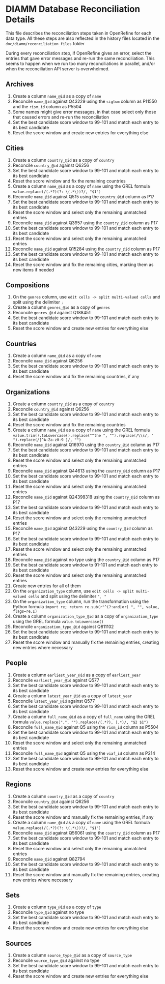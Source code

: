 # DIAMM Database Reconciliation Details

This file describes the reconciliation steps taken in OpenRefine for each data type. All these steps are also reflected in the history files located in the `doc/diamm/reconciliation_files` folder

During every reconciliation step, if OpenRefine gives an error, select the entries that gave error messages and re-run the same reconciliation. This seems to happen when we run too many reconciliations in parallel, and/or when the reconciliation API server is overwhelmed.

## Archives

1. Create a column `name_@id` as a copy of `name`
2. Reconcile `name_@id` against Q43229 using the `siglum` column as P11550 and the `rism_id` column as P5504
3. Some names might give error messages, in that case select only those that caused errors and re-run the reconciliation
4. Set the best candidate score window to 99-101 and match each entry to its best candidate
5. Reset the score window and create new entries for everything else

## Cities

1. Create a column `country_@id` as a copy of `country`
2. Reconcile `country_@id` against Q6256
3. Set the best candidate score window to 99-101 and match each entry to its best candidate
4. Reset the score window and fix the remaining countries
5. Create a column `name_@id` as a copy of `name` using the GREL formula `value.replace(/(.*?)(?: \(.*\))?/, "$1")`
6. Reconcile `name_@id` against Q515 using the `country_@id` column as P17
7. Set the best candidate score window to 99-101 and match each entry to its best candidate
8. Reset the score window and select only the remaining unmatched entries
9. Reconcile `name_@id` against Q3957 using the `country_@id` column as P17
10. Set the best candidate score window to 99-101 and match each entry to its best candidate
11. Reset the score window and select only the remaining unmatched entries
12. Reconcile `name_@id` against Q15284 using the `country_@id` column as P17
13. Set the best candidate score window to 99-101 and match each entry to its best candidate
14. Reset the score window and fix the remaining cities, marking them as new items if needed

## Compositions

1. On the `genres` column, use `edit cells -> split multi-valued cells` and split using the delimiter `;`
2. Create a column `genres_@id` as a copy of `genres`
3. Reconcile `genres_@id` against Q188451
4. Set the best candidate score window to 99-101 and match each entry to its best candidate
5. Reset the score window and create new entries for everything else

## Countries

1. Create a column `name_@id` as a copy of `name`
2. Reconcile `name_@id` against Q6256
3. Set the best candidate score window to 99-101 and match each entry to its best candidate
4. Reset the score window and fix the remaining countries, if any

## Organizations

1. Create a column `country_@id` as a copy of `country`
2. Reconcile `country_@id` against Q6256
3. Set the best candidate score window to 99-101 and match each entry to its best candidate
4. Reset the score window and fix the remaining countries
5. Create a column `name_@id` as a copy of `name` using the GREL formula `value.trim().toLowercase().replace("^the ", "").replace(/\\s/, " ").replace(/[^A-Za-z0-9 ]/, "")`
6. Reconcile `name_@id` against Q16970 using the `country_@id` column as P17
7. Set the best candidate score window to 99-101 and match each entry to its best candidate
8. Reset the score window and select only the remaining unmatched entries
9. Reconcile `name_@id` against Q44613 using the `country_@id` column as P17
10. Set the best candidate score window to 99-101 and match each entry to its best candidate
11. Reset the score window and select only the remaining unmatched entries
12. Reconcile `name_@id` against Q24398318 using the `country_@id` column as P17
13. Set the best candidate score window to 99-101 and match each entry to its best candidate
14. Reset the score window and select only the remaining unmatched entries
15. Reconcile `name_@id` against Q43229 using the `country_@id` column as P17
16. Set the best candidate score window to 99-101 and match each entry to its best candidate
17. Reset the score window and select only the remaining unmatched entries
18. Reconcile `name_@id` against no type using the `country_@id` column as P17
19. Set the best candidate score window to 91-101 and match each entry to its best candidate
20. Reset the score window and select only the remaining unmatched entries
21. Create new entries for all of them
22. On the `organization_type` column, use `edit cells -> split multi-valued cells` and split using the delimiter `", "`
23. On the `organization_type` column, run the transformation using the Python formula `import re; return re.sub(r"^(?:and|or) ", "", value, flags=re.I)`
24. Create a column `organization_type_@id` as a copy of `organization_type` using the GREL formula `value.toLowercase()`
25. Reconcile `organization_type_@id` against Q811102
26. Set the best candidate score window to 99-101 and match each entry to its best candidate
27. Reset the score window and manually fix the remaining entries, creating new entries where necessary

## People

1. Create a column `earliest_year_@id` as a copy of `earliest_year`
2. Reconcile `earliest_year_@id` against Q577
3. Set the best candidate score window to 99-101 and match each entry to its best candidate
4. Create a column `latest_year_@id` as a copy of `latest_year`
5. Reconcile `latest_year_@id` against Q577
6. Set the best candidate score window to 99-101 and match each entry to its best candidate
7. Create a column `full_name_@id` as a copy of `full_name` using the GREL formula `value.replace(".", "").replace(/(.*?), (.*)/, "$2 $1")`
8. Reconcile `full_name_@id` against Q5 using the `rism_id` column as P5504
9. Set the best candidate score window to 99-101 and match each entry to its best candidate
10. Reset the score window and select only the remaining unmatched entries
11. Reconcile `full_name_@id` against Q5 using the `viaf_id` column as P214
12. Set the best candidate score window to 99-101 and match each entry to its best candidate
13. Reset the score window and create new entries for everything else

## Regions

1. Create a column `country_@id` as a copy of `country`
2. Reconcile `country_@id` against Q6256
3. Set the best candidate score window to 99-101 and match each entry to its best candidate
4. Reset the score window and manually fix the remaining entries, if any
5. Create a column `name_@id` as a copy of `name` using the GREL formula `value.replace(/(.*?)(?: \(.*\))?/, "$1")`
6. Reconcile `name_@id` against Q56061 using the `country_@id` column as P17
7. Set the best candidate score window to 99-101 and match each entry to its best candidate
8. Reset the score window and select only the remaining unmatched entries
9. Reconcile `name_@id` against Q82794
10. Set the best candidate score window to 99-101 and match each entry to its best candidate
11. Reset the score window and manually fix the remaining entries, creating new entries where necessary

## Sets

1. Create a column `type_@id` as a copy of `type`
2. Reconcile `type_@id` against no type
3. Set the best candidate score window to 90-101 and match each entry to its best candidate
4. Reset the score window and create new entries for everything else

## Sources

1. Create a column `source_type_@id` as a copy of `source_type`
2. Reconcile `source_type_@id` against no type
3. Set the best candidate score window to 99-101 and match each entry to its best candidate
4. Reset the score window and create new entries for everything else
